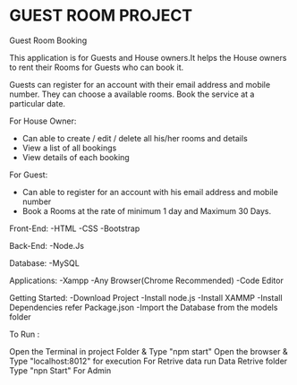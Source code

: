 # GUEST ROOM PROJECT
Guest Room Booking

This application is for Guests and House owners.It helps the House owners to rent their Rooms for Guests who can book it.

Guests can register for an account with their email address and mobile number.
They can choose a available rooms.
Book the service at a particular date.

For House Owner:
- Can able to create / edit / delete all his/her rooms and details
- View a list of all bookings 
- View details of each booking

For Guest:
- Can able to register for an account with his email address and mobile number
- Book a Rooms at the rate of minimum 1 day and Maximum 30 Days.

Front-End:
  -HTML
  -CSS
  -Bootstrap

Back-End:
  -Node.Js

Database:
  -MySQL

Applications:
  -Xampp
  -Any Browser(Chrome Recommended)
  -Code Editor

Getting Started: 
    -Download Project
    -Install node.js
    -Install XAMMP
    -Install Dependencies refer Package.json
    -Import the Database from the models folder 

To Run :

  Open the Terminal in project Folder & Type "npm start"
  Open  the browser & Type "localhost:8012" for execution
  For Retrive data run Data Retrive folder Type "npn Start" For Admin 

